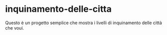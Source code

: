 # inquinamento-delle-citta
Questo è un progetto semplice che mostra i livelli di inquinamento delle città che voui.
